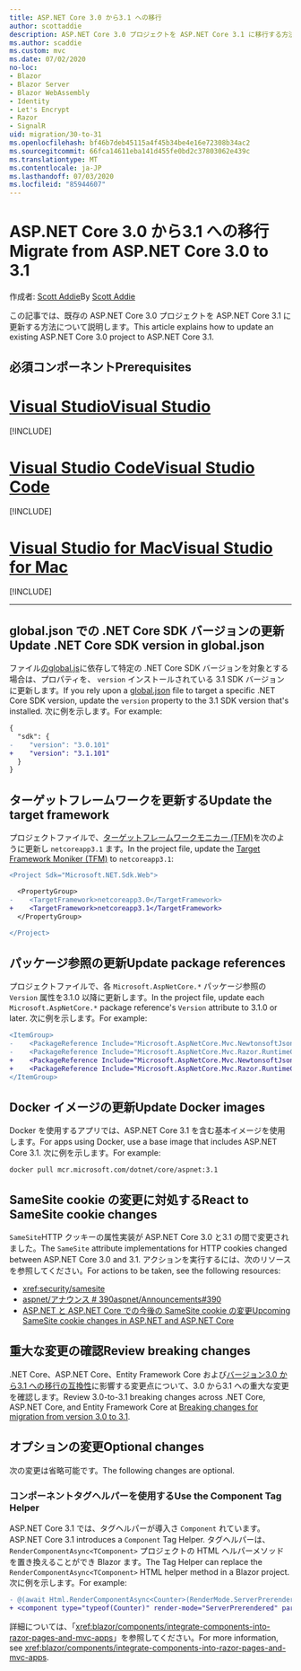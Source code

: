 ```yaml
---
title: ASP.NET Core 3.0 から3.1 への移行
author: scottaddie
description: ASP.NET Core 3.0 プロジェクトを ASP.NET Core 3.1 に移行する方法について説明します。
ms.author: scaddie
ms.custom: mvc
ms.date: 07/02/2020
no-loc:
- Blazor
- Blazor Server
- Blazor WebAssembly
- Identity
- Let's Encrypt
- Razor
- SignalR
uid: migration/30-to-31
ms.openlocfilehash: bf46b7deb45115a4f45b34be4e16e72308b34ac2
ms.sourcegitcommit: 66fca14611eba141d455fe0bd2c37803062e439c
ms.translationtype: MT
ms.contentlocale: ja-JP
ms.lasthandoff: 07/03/2020
ms.locfileid: "85944607"
---
```

# <a name="migrate-from-aspnet-core-30-to-31"></a><span data-ttu-id="ac081-103">ASP.NET Core 3.0 から3.1 への移行</span><span class="sxs-lookup"><span data-stu-id="ac081-103">Migrate from ASP.NET Core 3.0 to 3.1</span></span>

<span data-ttu-id="ac081-104">作成者: [Scott Addie](https://github.com/scottaddie)</span><span class="sxs-lookup"><span data-stu-id="ac081-104">By [Scott Addie](https://github.com/scottaddie)</span></span>

<span data-ttu-id="ac081-105">この記事では、既存の ASP.NET Core 3.0 プロジェクトを ASP.NET Core 3.1 に更新する方法について説明します。</span><span class="sxs-lookup"><span data-stu-id="ac081-105">This article explains how to update an existing ASP.NET Core 3.0 project to ASP.NET Core 3.1.</span></span>

## <a name="prerequisites"></a><span data-ttu-id="ac081-106">必須コンポーネント</span><span class="sxs-lookup"><span data-stu-id="ac081-106">Prerequisites</span></span>

# <a name="visual-studio"></a>[<span data-ttu-id="ac081-107">Visual Studio</span><span class="sxs-lookup"><span data-stu-id="ac081-107">Visual Studio</span></span>](#tab/visual-studio)

[!INCLUDE[](~/includes/net-core-prereqs-vs-3.1.md)]

# <a name="visual-studio-code"></a>[<span data-ttu-id="ac081-108">Visual Studio Code</span><span class="sxs-lookup"><span data-stu-id="ac081-108">Visual Studio Code</span></span>](#tab/visual-studio-code)

[!INCLUDE[](~/includes/net-core-prereqs-vsc-3.1.md)]

# <a name="visual-studio-for-mac"></a>[<span data-ttu-id="ac081-109">Visual Studio for Mac</span><span class="sxs-lookup"><span data-stu-id="ac081-109">Visual Studio for Mac</span></span>](#tab/visual-studio-mac)

[!INCLUDE[](~/includes/net-core-prereqs-mac-3.1.md)]

---

## <a name="update-net-core-sdk-version-in-globaljson"></a><span data-ttu-id="ac081-110">global.json での .NET Core SDK バージョンの更新</span><span class="sxs-lookup"><span data-stu-id="ac081-110">Update .NET Core SDK version in global.json</span></span>

<span data-ttu-id="ac081-111">ファイル[のglobal.js](/dotnet/core/tools/global-json)に依存して特定の .NET Core SDK バージョンを対象とする場合は、プロパティを、 `version` インストールされている 3.1 SDK バージョンに更新します。</span><span class="sxs-lookup"><span data-stu-id="ac081-111">If you rely upon a [global.json](/dotnet/core/tools/global-json) file to target a specific .NET Core SDK version, update the `version` property to the 3.1 SDK version that's installed.</span></span> <span data-ttu-id="ac081-112">次に例を示します。</span><span class="sxs-lookup"><span data-stu-id="ac081-112">For example:</span></span>

```diff
{
  "sdk": {
-    "version": "3.0.101"
+    "version": "3.1.101"
  }
}
```

## <a name="update-the-target-framework"></a><span data-ttu-id="ac081-113">ターゲットフレームワークを更新する</span><span class="sxs-lookup"><span data-stu-id="ac081-113">Update the target framework</span></span>

<span data-ttu-id="ac081-114">プロジェクトファイルで、[ターゲットフレームワークモニカー (TFM)](/dotnet/standard/frameworks)を次のように更新し `netcoreapp3.1` ます。</span><span class="sxs-lookup"><span data-stu-id="ac081-114">In the project file, update the [Target Framework Moniker (TFM)](/dotnet/standard/frameworks) to `netcoreapp3.1`:</span></span>

```diff
<Project Sdk="Microsoft.NET.Sdk.Web">

  <PropertyGroup>
-    <TargetFramework>netcoreapp3.0</TargetFramework>
+    <TargetFramework>netcoreapp3.1</TargetFramework>
  </PropertyGroup>

</Project>
```

## <a name="update-package-references"></a><span data-ttu-id="ac081-115">パッケージ参照の更新</span><span class="sxs-lookup"><span data-stu-id="ac081-115">Update package references</span></span>

<span data-ttu-id="ac081-116">プロジェクトファイルで、各 `Microsoft.AspNetCore.*` パッケージ参照の `Version` 属性を3.1.0 以降に更新します。</span><span class="sxs-lookup"><span data-stu-id="ac081-116">In the project file, update each `Microsoft.AspNetCore.*` package reference's `Version` attribute to 3.1.0 or later.</span></span> <span data-ttu-id="ac081-117">次に例を示します。</span><span class="sxs-lookup"><span data-stu-id="ac081-117">For example:</span></span>

```diff
<ItemGroup>
-    <PackageReference Include="Microsoft.AspNetCore.Mvc.NewtonsoftJson" Version="3.0.0" />
-    <PackageReference Include="Microsoft.AspNetCore.Mvc.Razor.RuntimeCompilation" Version="3.0.0" Condition="'$(Configuration)' == 'Debug'" />
+    <PackageReference Include="Microsoft.AspNetCore.Mvc.NewtonsoftJson" Version="3.1.1" />
+    <PackageReference Include="Microsoft.AspNetCore.Mvc.Razor.RuntimeCompilation" Version="3.1.1" Condition="'$(Configuration)' == 'Debug'" />
</ItemGroup>
```

## <a name="update-docker-images"></a><span data-ttu-id="ac081-118">Docker イメージの更新</span><span class="sxs-lookup"><span data-stu-id="ac081-118">Update Docker images</span></span>

<span data-ttu-id="ac081-119">Docker を使用するアプリでは、ASP.NET Core 3.1 を含む基本イメージを使用します。</span><span class="sxs-lookup"><span data-stu-id="ac081-119">For apps using Docker, use a base image that includes ASP.NET Core 3.1.</span></span> <span data-ttu-id="ac081-120">次に例を示します。</span><span class="sxs-lookup"><span data-stu-id="ac081-120">For example:</span></span>

```console
docker pull mcr.microsoft.com/dotnet/core/aspnet:3.1
```

## <a name="react-to-samesite-cookie-changes"></a><span data-ttu-id="ac081-121">SameSite cookie の変更に対処する</span><span class="sxs-lookup"><span data-stu-id="ac081-121">React to SameSite cookie changes</span></span>

<span data-ttu-id="ac081-122">`SameSite`HTTP クッキーの属性実装が ASP.NET Core 3.0 と3.1 の間で変更されました。</span><span class="sxs-lookup"><span data-stu-id="ac081-122">The `SameSite` attribute implementations for HTTP cookies changed between ASP.NET Core 3.0 and 3.1.</span></span> <span data-ttu-id="ac081-123">アクションを実行するには、次のリソースを参照してください。</span><span class="sxs-lookup"><span data-stu-id="ac081-123">For actions to be taken, see the following resources:</span></span>

* <xref:security/samesite>
* [<span data-ttu-id="ac081-124">aspnet/アナウンス # 390</span><span class="sxs-lookup"><span data-stu-id="ac081-124">aspnet/Announcements#390</span></span>](https://github.com/aspnet/Announcements/issues/390)
* [<span data-ttu-id="ac081-125">ASP.NET と ASP.NET Core での今後の SameSite cookie の変更</span><span class="sxs-lookup"><span data-stu-id="ac081-125">Upcoming SameSite cookie changes in ASP.NET and ASP.NET Core</span></span>](https://devblogs.microsoft.com/aspnet/upcoming-samesite-cookie-changes-in-asp-net-and-asp-net-core/)

## <a name="review-breaking-changes"></a><span data-ttu-id="ac081-126">重大な変更の確認</span><span class="sxs-lookup"><span data-stu-id="ac081-126">Review breaking changes</span></span>

<span data-ttu-id="ac081-127">.NET Core、ASP.NET Core、Entity Framework Core および[バージョン3.0 から3.1 への移行の互換性](/dotnet/core/compatibility/3.0-3.1)に影響する変更点について、3.0 から3.1 への重大な変更を確認します。</span><span class="sxs-lookup"><span data-stu-id="ac081-127">Review 3.0-to-3.1 breaking changes across .NET Core, ASP.NET Core, and Entity Framework Core at [Breaking changes for migration from version 3.0 to 3.1](/dotnet/core/compatibility/3.0-3.1).</span></span>

## <a name="optional-changes"></a><span data-ttu-id="ac081-128">オプションの変更</span><span class="sxs-lookup"><span data-stu-id="ac081-128">Optional changes</span></span>

<span data-ttu-id="ac081-129">次の変更は省略可能です。</span><span class="sxs-lookup"><span data-stu-id="ac081-129">The following changes are optional.</span></span>

### <a name="use-the-component-tag-helper"></a><span data-ttu-id="ac081-130">コンポーネントタグヘルパーを使用する</span><span class="sxs-lookup"><span data-stu-id="ac081-130">Use the Component Tag Helper</span></span>

<span data-ttu-id="ac081-131">ASP.NET Core 3.1 では、タグヘルパーが導入さ `Component` れています。</span><span class="sxs-lookup"><span data-stu-id="ac081-131">ASP.NET Core 3.1 introduces a `Component` Tag Helper.</span></span> <span data-ttu-id="ac081-132">タグヘルパーは、 `RenderComponentAsync<TComponent>` プロジェクトの HTML ヘルパーメソッドを置き換えることができ Blazor ます。</span><span class="sxs-lookup"><span data-stu-id="ac081-132">The Tag Helper can replace the `RenderComponentAsync<TComponent>` HTML helper method in a Blazor project.</span></span> <span data-ttu-id="ac081-133">次に例を示します。</span><span class="sxs-lookup"><span data-stu-id="ac081-133">For example:</span></span>

```diff
- @(await Html.RenderComponentAsync<Counter>(RenderMode.ServerPrerendered, new { IncrementAmount = 10 }))
+ <component type="typeof(Counter)" render-mode="ServerPrerendered" param-IncrementAmount="10" />
```

<span data-ttu-id="ac081-134">詳細については、「<xref:blazor/components/integrate-components-into-razor-pages-and-mvc-apps>」を参照してください。</span><span class="sxs-lookup"><span data-stu-id="ac081-134">For more information, see <xref:blazor/components/integrate-components-into-razor-pages-and-mvc-apps>.</span></span>
